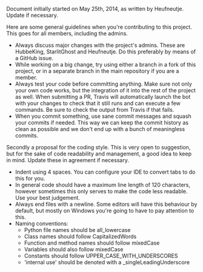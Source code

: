 Document initially started on May 25th, 2014, as written by Heufneutje. Update if necessary.

Here are some general guidelines when you're contributing to this project. This goes for all members, including the admins.

 - Always discuss major changes with the project's admins. These are HubbeKing, StarlitGhost and Heufneutje. Do this preferably by means of a GitHub issue.
 - While working on a big change, try using either a branch in a fork of this project, or in a separate branch in the main repository if you are a member.
 - Always test your code before committing anything. Make sure not only your own code works, but the integration of it into the rest of the project as well. When submitting a PR, Travis will automatically launch the bot with your changes to check that it still runs and can execute a few commands. Be sure to check the output from Travis if that fails.
 - When you commit something, use sane commit messages and squash your commits if needed. This way we can keep the commit history as clean as possible and we don't end up with a bunch of meaningless commits.

Secondly a proposal for the coding style. This is very open to suggestion, but for the sake of code readability and management, a good idea to keep in mind. Update these in agreement if necessary.

 - Indent using 4 spaces. You can configure your IDE to convert tabs to do this for you.
 - In general code should have a maximum line length of 120 characters, however sometimes this only serves to make the code less readable. Use your best judgement.
 - Always end files with a newline. Some editors will have this behaviour by default, but mostly on Windows you're going to have to pay attention to this.
 - Naming conventions:
   - Python file names should be all_lowercase
   - Class names should follow CapitalizedWords
   - Function and method names should follow mixedCase
   - Variables should also follow mixedCase
   - Constants should follow UPPER_CASE_WITH_UNDERSCORES
   - 'internal use' should be denoted with a _singleLeadingUnderscore
